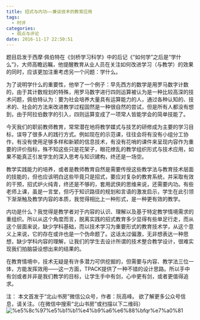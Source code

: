 ```yaml
---
title: 招式与内功——兼谈技术的教育应用
tags:
  - 时评
categories:
  - 观点与评论
date: 2016-11-17 22:50:51
---
```


题目启发于西摩·佩伯特在《剑桥学习科学》中的后记《“如何学”之后是“学什么”》，大师高瞻远瞩，他提醒教育从业人员在关注如何改进学习（与教学）的效果的同时，应该更加注重考虑另一个问题：学什么。

为了说明学什么的重要性，他举了一个例子：早先西方的数学是用罗马数字计数的，由于其计数规划的特殊，用罗马数字进行四则运算被认为是一种比较高深的技术问题，佩伯特认为：要为社会培养大量具有运算能力的人，通过各种认知的、技术的、社会的方法来改进教学过程固然是一种很自然的尝试，但是所有人都没有想到，由于阿拉伯数字的引入，四则运算变成了一项常人皆能学会的简单技能了。

今天我们的职前教师教育，常常潜在地将教学媒式与技艺的研修成为主要的学习目标，误导了很多人的践行方式。例如现在的示范课，往往会将有没有小组分工协作，有没有使用足够多样和新颖的信息技术，有没有花哨的课件来呈现内容作为重要的评价指标，殊不知这些只是花架子，眼花缭乱的教学组织形式与技术应用，如果不能真正引发学生的深入思考与知识建构，终还是一场空。

教学实践能力的培养，或者是教师教育自然是需要传授这些教学法与教育技术层面的技能的，但也应该明白这些毕竟只是招式，要应对复杂的教育系统，并采取有效的干预，招式炉火纯青，终还是不够的，套用武侠的思维来说，还需要内功。有些老师上课，虽是一言堂，但巧于知识路径的规划和言语的激发启示，学生在此引领下渐渐触及教学内容的本质，我觉得相比上一种形式，是一种更有效的教学。

内功是什么？我觉得是教学者对于内容的认识、理解以及基于特定教学情境需求的重组织。所以从这个角度而言，脱离实践的招式教育多少显得有些单足行走，而从这个层面来说，缺少学科基础，而以技术学习为重要形式的教育技术学，从这个意义上来说，它的存在或许也是一个伪命题了。这话太过偏激，无非想表达一种思想，缺少学科内容的理解，让我们的学生去设计所谓的技术整合教学设计，很难实现我们拍脑袋设想出来的结果的。

在教育情境中，技术无疑是有许多潜力可供挖掘的，但需要与内容、教学法三位一体，方能发挥效用——这一方面，TPACK提供了一种不错的设计思路。所以手中有剑或者并非是我们教学的目标，让学生手中有剑，心中更有剑，或者更值得追求。

注： 本文首发于“北山书房”微信公众号，作者：阮高峰。 欲了解更多公众号信息，请关注。（在微信中搜索“北山书房”或扫描以下二维码） ![%e5%8c%97%e5%b1%b1%e4%b9%a6%e6%88%bfqr%e7%a0%81](http://www.ilester.net/wp-content/uploads/2016/11/北山书房QR码-300x300.jpg)